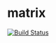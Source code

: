 # matrix
[![Build Status](https://travis-ci.org/zhanchi5/matrix.svg?branch=test)](https://travis-ci.org/zhanchi5/matrix)
